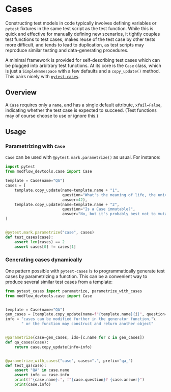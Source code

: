 # Cases

Constructing test models in code typically involves defining variables or `pytest` fixtures in the same test script as the test function. While this is quick and effective for manually defining new scenarios, it tightly couples test functions to test cases, makes reuse of the test case by other tests more difficult, and tends to lead to duplication, as test scripts may reproduce similar testing and data-generating procedures.

A minimal framework is provided for self-describing test cases which can be plugged into arbitrary test functions. At its core is the `Case` class, which is just a `SimpleNamespace` with a few defaults and a `copy_update()` method. This pairs nicely with [`pytest-cases`](https://smarie.github.io/python-pytest-cases/).

## Overview

A `Case` requires only a `name`, and has a single default attribute, `xfail=False`, indicating whether the test case is expected to succeed. (Test functions may of course choose to use or ignore this.)

## Usage

### Parametrizing with `Case`

`Case` can be used with `@pytest.mark.parametrize()` as usual. For instance:

```python
import pytest
from modflow_devtools.case import Case

template = Case(name="QA")
cases = [
    template.copy_update(name=template.name + "1",
                         question="What's the meaning of life, the universe, and everything?",
                         answer=42),
    template.copy_update(name=template.name + "2",
                         question="Is a Case immutable?",
                         answer="No, but it's probably best not to mutate it.")
]


@pytest.mark.parametrize("case", cases)
def test_cases(case):
    assert len(cases) == 2
    assert cases[0] != cases[1]
```

### Generating cases dynamically

One pattern possible with `pytest-cases` is to programmatically generate test cases by parametrizing a function. This can be a convenient way to produce several similar test cases from a template:

```python
from pytest_cases import parametrize, parametrize_with_cases
from modflow_devtools.case import Case


template = Case(name="QA")
gen_cases = [template.copy_update(name=f"{template.name}{i}", question=f"Q{i}", answer=f"A{i}") for i in range(3)]
info = "cases can be modified further in the generator function,"\
       " or the function may construct and return another object"


@parametrize(case=gen_cases, ids=[c.name for c in gen_cases])
def qa_cases(case):
    return case.copy_update(info=info)


@parametrize_with_cases("case", cases=".", prefix="qa_")
def test_qa(case):
    assert "QA" in case.name
    assert info == case.info
    print(f"{case.name}:", f"{case.question}? {case.answer}")
    print(case.info)
```